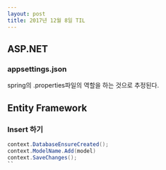 ```yaml
---
layout: post
title: 2017년 12월 8일 TIL
---
```


## ASP.NET
### appsettings.json
spring의 .properties파일의 역할을 하는 것으로 추정된다.

## Entity Framework
### Insert 하기
```c#
context.DatabaseEnsureCreated();
context.ModelName.Add(model)
context.SaveChanges();
``
